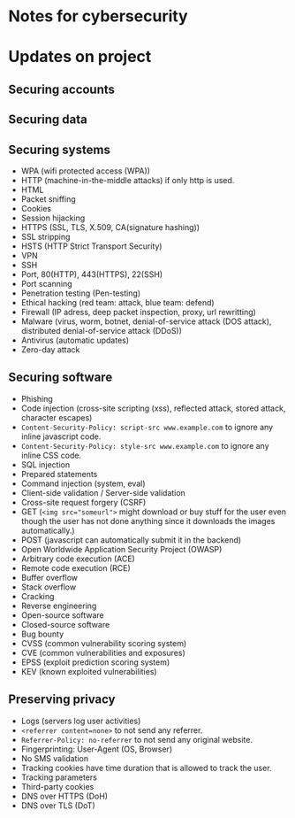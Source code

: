 # Notes for cybersecurity
# Updates on project 


## Securing accounts

## Securing data

## Securing systems
- WPA (wifi protected access (WPA))
- HTTP (machine-in-the-middle attacks) if only http is used.
- HTML
- Packet sniffing
- Cookies
- Session hijacking
- HTTPS (SSL, TLS, X.509, CA(signature hashing))
- SSL stripping
- HSTS (HTTP Strict Transport Security)
- VPN
- SSH
- Port, 80(HTTP), 443(HTTPS), 22(SSH)
- Port scanning
- Penetration testing (Pen-testing)
- Ethical hacking (red team: attack, blue team: defend)
- Firewall (IP adress, deep packet inspection, proxy, url rewritting)
- Malware (virus, worm, botnet, denial-of-service attack (DOS attack), distributed denial-of-service attack (DDoS))
- Antivirus (automatic updates)
- Zero-day attack

## Securing software
- Phishing
- Code injection (cross-site scripting (xss), reflected attack, stored attack, character escapes)
- `Content-Security-Policy: script-src www.example.com` to ignore any inline javascript code.
- `Content-Security-Policy: style-src www.example.com` to ignore any inline CSS code.
- SQL injection
- Prepared statements
- Command injection (system, eval)
- Client-side validation / Server-side validation
- Cross-site request forgery (CSRF)
- GET (`<img src="someurl">` might download or buy stuff for the user even though the user has not done anything since it downloads the images automatically.)
- POST (javascript can automatically submit it in the backend)
- Open Worldwide Application Security Project (OWASP)
- Arbitrary code execution (ACE)
- Remote code execution (RCE)
- Buffer overflow
- Stack overflow
- Cracking
- Reverse engineering
- Open-source software
- Closed-source software
- Bug bounty
- CVSS (common vulnerability scoring system)
- CVE (common vulnerabilities and exposures)
- EPSS (exploit prediction scoring system)
- KEV (known exploited vulnerabilities)

## Preserving privacy
- Logs (servers log user activities)
- `<referrer content=none>` to not send any referrer.
- `Referrer-Policy: no-referrer` to not send any original website.
- Fingerprinting: User-Agent (OS, Browser)
- No SMS validation
- Tracking cookies have time duration that is allowed to track the user.
- Tracking parameters
- Third-party cookies
- DNS over HTTPS (DoH)
- DNS over TLS (DoT)

